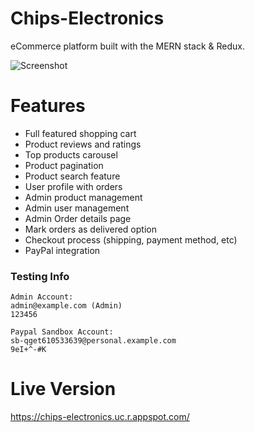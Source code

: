 # Chips-Electronics
eCommerce platform built with the MERN stack & Redux.

![Screenshot](/../master/screenshot.png?raw=true "Screenshot")

# Features
* Full featured shopping cart
* Product reviews and ratings
* Top products carousel
* Product pagination
* Product search feature
* User profile with orders
* Admin product management
* Admin user management
* Admin Order details page
* Mark orders as delivered option
* Checkout process (shipping, payment method, etc)
* PayPal  integration

### Testing Info ###

```
Admin Account:
admin@example.com (Admin)
123456

Paypal Sandbox Account:
sb-qget610533639@personal.example.com
9eI+^-#K
```
# Live Version
https://chips-electronics.uc.r.appspot.com/
